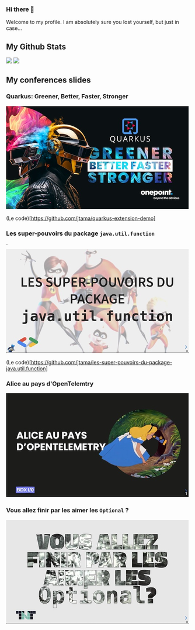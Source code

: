 ### Hi there 👋

Welcome to my profile. I am absolutely sure you lost yourself, but just in case...

## My Github Stats
<img src="https://github-readme-stats.vercel.app/api?username=jtama&show_icons=true&theme=radical&count_private=true&hide_border=true" style="width:55%" /> <img src="https://github-readme-stats.vercel.app/api/top-langs/?username=jtama&theme=radical&count_private=true&hide_border=true&layout=compact&hide=html&langs_count=6" style="width:42%" />


## My conferences slides

### Quarkus: Greener, Better, Faster, Stronger

[![slides first page](/images/quarkus-greener.jpg)](https://jtama.github.io/quarkus-greener-better-faster-stronger/#/)

(Le code)[https://github.com/jtama/quarkus-extension-demo]

### Les super-pouvoirs du package `java.util.function`
`
[![slides first page](/images/les-super-pouvoirs.jpg)](https://jtama.github.io/les-super-pouvoirs-du-package-java.util.function/#/)

(Le code)[https://github.com/jtama/les-super-pouvoirs-du-package-java.util.function]

### Alice au pays d'OpenTelemtry

[![slides first page](/images/alice.jpg)](https://jtama.github.io/alice-au-pays-d-opentelemetry/#/)

### Vous allez finir par les aimer les `Optional` ?

[![slides first page](/images/les-optionals.jpg)](https://jtama.github.io/vous-allez-finir-par-les-aimer-les-optional/#/)


<!--
**jtama/jtama** is a ✨ _special_ ✨ repository because its `README.md` (this file) appears on your GitHub profile.

Here are some ideas to get you started:

- 🔭 I’m currently working on ...
- 🌱 I’m currently learning ...
- 👯 I’m looking to collaborate on ...
- 🤔 I’m looking for help with ...
- 💬 Ask me about ...
- 📫 How to reach me: ...
- 😄 Pronouns: ...
- ⚡ Fun fact: ...
-->
